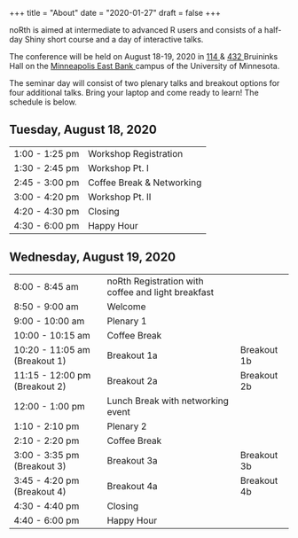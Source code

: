 +++
title = "About"
date = "2020-01-27"
draft = false
+++

noRth is aimed at intermediate to advanced R users and consists of a half-day Shiny short course and a day of interactive talks.

The conference will be held on August 18-19, 2020 in <a href="https://roomsearch.umn.edu/room_diagrams/pdf/299BruH114.pdf" target="_blank"> 114 </a> & <a href="https://roomsearch.umn.edu/room_diagrams/pdf/299BruH432.pdf" target="_blank"> 432 </a> Bruininks Hall on the <a href="http://campusmaps.umn.edu/robert-h-bruininks-hall" target="_blank"> Minneapolis East Bank </a> campus of the University of Minnesota.

The seminar day will consist of two plenary talks and breakout options for four additional talks. Bring your laptop and come ready to learn! The schedule is below.

## Tuesday, August 18, 2020
<table class="table">
  <tr>
    <td class="firstbreak">1:00 - 1:25 pm </td>
    <td>Workshop Registration </td> 
  </tr>
  <tr>
    <td class="first">1:30 - 2:45 pm </td>
    <td> Workshop Pt. I </td> 
  </tr>
    <tr>
    <td class="firstbreak">2:45 - 3:00 pm </td>
    <td>Coffee Break & Networking </td> 
  </tr>
    <tr>
    <td class="first">3:00 - 4:20 pm </td>
    <td> Workshop Pt. II</td> 
  </tr>
    <tr>
    <td class="first">4:20 - 4:30 pm </td>
    <td>Closing</a> </td> 
  </tr>
    <tr>
    <td class="first">4:30 - 6:00 pm </td>
    <td>Happy Hour 
    </td> 
  </tr>  
</table>

## Wednesday, August 19, 2020

<table class="table">
  <tr>
    <td class="firstbreak"> 8:00 - 8:45 am </td>
    <td>noRth Registration with coffee and light breakfast </td>
  </tr>
  <tr>
    <td class="first"> 8:50 - 9:00 am </td>
    <td> Welcome </td>
  </tr>
    <tr>
    <td class="first"> 9:00 - 10:00 am </td>
    <td> Plenary 1 </td>
  </tr>
  <tr>
    <td class="firstbreak"> 10:00 - 10:15 am </td>
    <td> Coffee Break </td>
  </tr>
  <tr>
    <td class="first"> 10:20 - 11:05 am (Breakout 1) </td>
    <td> Breakout 1a </td>
    <td> Breakout 1b </td>
  </tr>
  <tr>
    <td class="first"> 11:15 - 12:00 pm (Breakout 2) </td>
    <td> Breakout 2a </td>
    <td> Breakout 2b </td>
  </tr>
    <tr>
    <td class="firstbreak"> 12:00 - 1:00 pm </td>
    <td> Lunch Break with networking event </td>
  </tr>
    </tr>
    <tr>
    <td class="first"> 1:10 - 2:10 pm </td>
    <td> Plenary 2 </td>
  </tr>
    <tr>
    <td class="firstbreak"> 2:10 - 2:20 pm  </td>
    <td> Coffee Break </td>
  </tr>
    <tr>
    <td class="first"> 3:00 - 3:35 pm (Breakout 3) </td>
    <td> Breakout 3a </td>
    <td> Breakout 3b </td>
  </tr>
    <tr>
    <td class="first"> 3:45 - 4:20 pm (Breakout 4) </td>
    <td> Breakout 4a </td>
    <td> Breakout 4b </td>
  </tr>
    </tr>
    <tr>
    <td class="first"> 4:30 - 4:40 pm </td>
    <td> Closing </td>
  </tr>
    </tr>
    <tr>
    <td class="firstbreak"> 4:40 - 6:00 pm </td>
    <td>Happy Hour
  </tr>
</table>